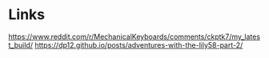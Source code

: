 # Links

https://www.reddit.com/r/MechanicalKeyboards/comments/ckptk7/my_latest_build/
https://dp12.github.io/posts/adventures-with-the-lily58-part-2/


